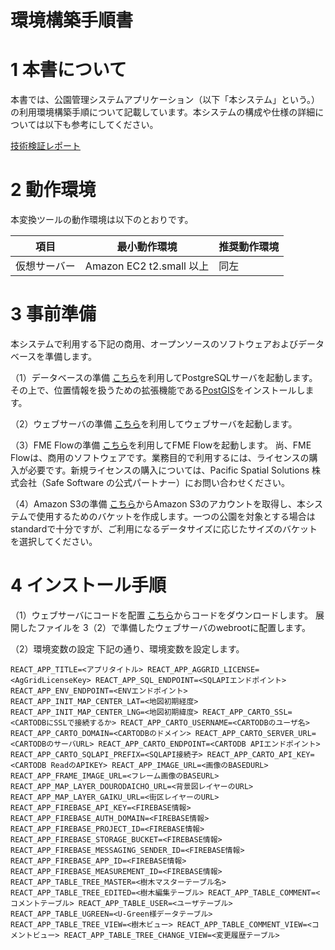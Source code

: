 # 環境構築手順書

# 1 本書について

本書では、公園管理システムアプリケーション（以下「本システム」という。）の利用環境構築手順について記載しています。本システムの構成や仕様の詳細については以下も参考にしてください。

[技術検証レポート](https://www.mlit.go.jp/plateau/file/libraries/doc/plateau_tech_doc_0030_ver01.pdf)

# 2 動作環境

本変換ツールの動作環境は以下のとおりです。

| 項目               | 最小動作環境                                                                                                                                                                                                                                                                                                                                    | 推奨動作環境                   | 
| ------------------ | ----------------------------------------------------------------------------------------------------------------------------------------------------------------------------------------------------------------------------------------------------------------------------------------------------------------------------------------------- | ------------------------------ | 
| 仮想サーバー                 | Amazon EC2 t2.small 以上                                                                                                                                                                                                                                                                                                                  |  同左 | 
  

# 3 事前準備

本システムで利用する下記の商用、オープンソースのソフトウェアおよびデータベースを準備します。

（1）データベースの準備
[こちら](https://github.com/postgres/postgres)を利用してPostgreSQLサーバを起動します。その上で、位置情報を扱うための拡張機能である[PostGIS](https://github.com/postgis/postgis)をインストールします。

（2）ウェブサーバの準備
[こちら](https://httpd.apache.org/)を利用してウェブサーバを起動します。

（3）FME Flowの準備
[こちら](https://safe.com/)を利用してFME Flowを起動します。
尚、FME Flowは、商用のソフトウェアです。業務目的で利用するには、ライセンスの購入が必要です。新規ライセンスの購入については、Pacific Spatial Solutions 株式会社（Safe Software の公式パートナー）にお問い合わせください。

（4）Amazon S3の準備
[こちら](https://aws.amazon.com/jp/s3/)からAmazon S3のアカウントを取得し、本システムで使用するためのバケットを作成します。一つの公園を対象とする場合はstandardで十分ですが、ご利用になるデータサイズに応じたサイズのバケットを選択してください。


# 4 インストール手順
（1）ウェブサーバにコードを配置
[こちら](https://github.com/Project-PLATEAU/Park-facility-management-system/src/)からコードをダウンロードします。
展開したファイルを 3（2）で準備したウェブサーバのwebrootに配置します。

（2）環境変数の設定
下記の通り、環境変数を設定します。

`REACT_APP_TITLE=<アプリタイトル>
REACT_APP_AGGRID_LICENSE=<AgGridLicenseKey>
REACT_APP_SQL_ENDPOINT=<SQLAPIエンドポイント>
REACT_APP_ENV_ENDPOINT=<ENVエンドポイント>
REACT_APP_INIT_MAP_CENTER_LAT=<地図初期経度>
REACT_APP_INIT_MAP_CENTER_LNG=<地図初期緯度>
REACT_APP_CARTO_SSL=<CARTODBにSSLで接続するか>
REACT_APP_CARTO_USERNAME=<CARTODBのユーザ名>
REACT_APP_CARTO_DOMAIN=<CARTODBのドメイン>
REACT_APP_CARTO_SERVER_URL=<CARTODBのサーバURL>
REACT_APP_CARTO_ENDPOINT=<CARTODB APIエンドポイント>
REACT_APP_CARTO_SQLAPI_PREFIX=<SQLAPI接続子>
REACT_APP_CARTO_API_KEY=<CARTODB ReadのAPIKEY>
REACT_APP_IMAGE_URL=<画像のBASEDURL>
REACT_APP_FRAME_IMAGE_URL=<フレーム画像のBASEURL>
REACT_APP_MAP_LAYER_DOURODAICHO_URL=<背景図レイヤーのURL>
REACT_APP_MAP_LAYER_GAIKU_URL=<街区レイヤーのURL>
REACT_APP_FIREBASE_API_KEY=<FIREBASE情報>
REACT_APP_FIREBASE_AUTH_DOMAIN=<FIREBASE情報>
REACT_APP_FIREBASE_PROJECT_ID=<FIREBASE情報>
REACT_APP_FIREBASE_STORAGE_BUCKET=<FIREBASE情報>
REACT_APP_FIREBASE_MESSAGING_SENDER_ID=<FIREBASE情報>
REACT_APP_FIREBASE_APP_ID=<FIREBASE情報>
REACT_APP_FIREBASE_MEASUREMENT_ID=<FIREBASE情報>
REACT_APP_TABLE_TREE_MASTER=<樹木マスターテーブル名>
REACT_APP_TABLE_TREE_EDITED=<樹木編集テーブル>
REACT_APP_TABLE_COMMENT=<コメントテーブル>
REACT_APP_TABLE_USER=<ユーザテーブル>
REACT_APP_TABLE_UGREEN=<U-Green様データテーブル>
REACT_APP_TABLE_TREE_VIEW=<樹木ビュー>
REACT_APP_TABLE_COMMENT_VIEW=<コメントビュー>
REACT_APP_TABLE_TREE_CHANGE_VIEW=<変更履歴テーブル>`

